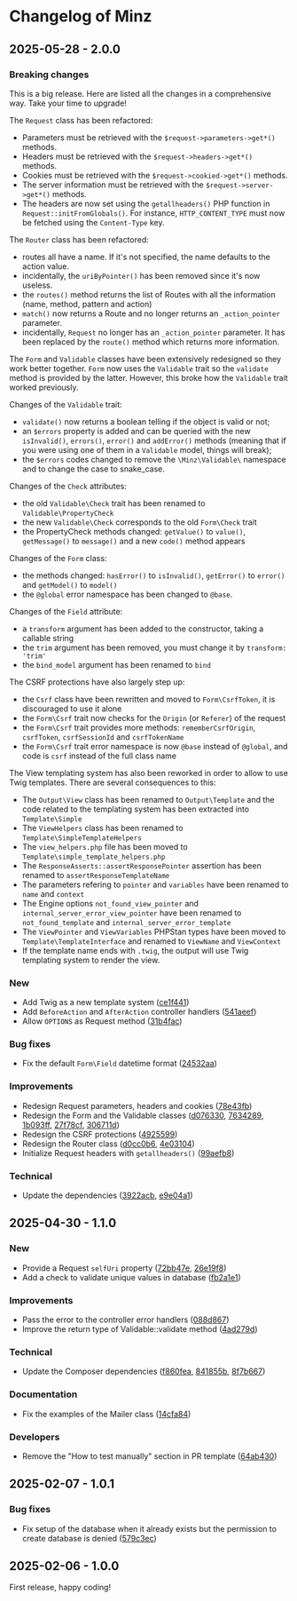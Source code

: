 # Changelog of Minz

## 2025-05-28 - 2.0.0

### Breaking changes

This is a big release.
Here are listed all the changes in a comprehensive way.
Take your time to upgrade!

The `Request` class has been refactored:

- Parameters must be retrieved with the `$request->parameters->get*()` methods.
- Headers must be retrieved with the `$request->headers->get*()` methods.
- Cookies must be retrieved with the `$request->cookied->get*()` methods.
- The server information must be retrieved with the `$request->server->get*()` methods.
- The headers are now set using the `getallheaders()` PHP function in `Request::initFromGlobals()`. For instance, `HTTP_CONTENT_TYPE` must now be fetched using the `Content-Type` key.

The `Router` class has been refactored:

- routes all have a name. If it's not specified, the name defaults to the action value.
- incidentally, the `uriByPointer()` has been removed since it's now useless.
- the `routes()` method returns the list of Routes with all the information (name, method, pattern and action)
- `match()` now returns a Route and no longer returns an `_action_pointer` parameter.
- incidentally, `Request` no longer has an `_action_pointer` parameter. It has been replaced by the `route()` method which returns more information.

The `Form` and `Validable` classes have been extensively redesigned so they work better together.
`Form` now uses the `Validable` trait so the `validate` method is provided by the latter.
However, this broke how the `Validable` trait worked previously.

Changes of the `Validable` trait:

- `validate()` now returns a boolean telling if the object is valid or not;
- an `$errors` property is added and can be queried with the new `isInvalid()`, `errors()`, `error()` and `addError()` methods (meaning that if you were using one of them in a `Validable` model, things will break);
- the `$errors` codes changed to remove the `\Minz\Validable\` namespace and to change the case to snake\_case.

Changes of the `Check` attributes:

- the old `Validable\Check` trait has been renamed to `Validable\PropertyCheck`
- the new `Validable\Check` corresponds to the old `Form\Check` trait
- the PropertyCheck methods changed: `getValue()` to `value()`, `getMessage()` to `message()` and a new `code()` method appears

Changes of the `Form` class:

- the methods changed: `hasError()` to `isInvalid()`, `getError()` to `error()` and `getModel()` to `model()`
- the `@global` error namespace has been changed to `@base`.

Changes of the `Field` attribute:

- a `transform` argument has been added to the constructor, taking a callable string
- the `trim` argument has been removed, you must change it by `transform: 'trim'`
- the `bind_model` argument has been renamed to `bind`

The CSRF protections have also largely step up:

- the `Csrf` class have been rewritten and moved to `Form\CsrfToken`, it is discouraged to use it alone
- the `Form\Csrf` trait now checks for the `Origin` (or `Referer`) of the request
- the `Form\Csrf` trait provides more methods: `rememberCsrfOrigin`, `csrfToken`, `csrfSessionId` and `csrfTokenName`
- the `Form\Csrf` trait error namespace is now `@base` instead of `@global`, and code is `csrf` instead of the full class name

The View templating system has also been reworked in order to allow to use Twig templates.
There are several consequences to this:

- The `Output\View` class has been renamed to `Output\Template` and the code related to the templating system has been extracted into `Template\Simple`
- The `ViewHelpers` class has been renamed to `Template\SimpleTemplateHelpers`
- The `view_helpers.php` file has been moved to `Template\simple_template_helpers.php`
- The `ResponseAsserts::assertResponsePointer` assertion has been renamed to `assertResponseTemplateName`
- The parameters refering to `pointer` and `variables` have been renamed to `name` and `context`
- The Engine options `not_found_view_pointer` and `internal_server_error_view_pointer` have been renamed to `not_found_template` and `internal_server_error_template`
- The `ViewPointer` and `ViewVariables` PHPStan types have been moved to `Template\TemplateInterface` and renamed to `ViewName` and `ViewContext`
- If the template name ends with `.twig`, the output will use Twig templating system to render the view.

### New

- Add Twig as a new template system ([ce1f441](https://github.com/flusio/Minz/commit/ce1f441))
- Add `BeforeAction` and `AfterAction` controller handlers ([541aeef](https://github.com/flusio/Minz/commit/541aeef))
- Allow `OPTIONS` as Request method ([31b4fac](https://github.com/flusio/Minz/commit/31b4fac))

### Bug fixes

- Fix the default `Form\Field` datetime format ([24532aa](https://github.com/flusio/Minz/commit/24532aa))

### Improvements

- Redesign Request parameters, headers and cookies ([78e43fb](https://github.com/flusio/Minz/commit/78e43fb))
- Redesign the Form and the Validable classes ([d076330](https://github.com/flusio/Minz/commit/d076330), [7634289](https://github.com/flusio/Minz/commit/7634289), [1b093ff](https://github.com/flusio/Minz/commit/1b093ff), [27f78cf](https://github.com/flusio/Minz/commit/27f78cf), [306711d](https://github.com/flusio/Minz/commit/306711d))
- Redesign the CSRF protections ([4925599](https://github.com/flusio/Minz/commit/4925599))
- Redesign the Router class ([d0cc0b6](https://github.com/flusio/Minz/commit/d0cc0b6), [4e03104](https://github.com/flusio/Minz/commit/4e03104))
- Initialize Request headers with `getallheaders()` ([99aefb8](https://github.com/flusio/Minz/commit/99aefb8))

### Technical

- Update the dependencies ([3922acb](https://github.com/flusio/Minz/commit/3922acb), [e9e04a1](https://github.com/flusio/Minz/commit/e9e04a1))

## 2025-04-30 - 1.1.0

### New

- Provide a Request `selfUri` property ([72bb47e](https://github.com/flusio/Minz/commit/72bb47e), [26e19f8](https://github.com/flusio/Minz/commit/26e19f8))
- Add a check to validate unique values in database ([fb2a1e1](https://github.com/flusio/Minz/commit/fb2a1e1))

### Improvements

- Pass the error to the controller error handlers ([088d867](https://github.com/flusio/Minz/commit/088d867))
- Improve the return type of Validable::validate method ([4ad279d](https://github.com/flusio/Minz/commit/4ad279d))

### Technical

- Update the Composer dependencies ([f860fea](https://github.com/flusio/Minz/commit/f860fea), [841855b](https://github.com/flusio/Minz/commit/841855b), [8f7b667](https://github.com/flusio/Minz/commit/8f7b667))

### Documentation

- Fix the examples of the Mailer class ([14cfa84](https://github.com/flusio/Minz/commit/14cfa84))

### Developers

- Remove the "How to test manually" section in PR template ([64ab430](https://github.com/flusio/Minz/commit/64ab430))

## 2025-02-07 - 1.0.1

### Bug fixes

- Fix setup of the database when it already exists but the permission to create database is denied ([579c3ec](https://github.com/flusio/Minz/commit/579c3ec))

## 2025-02-06 - 1.0.0

First release, happy coding!
